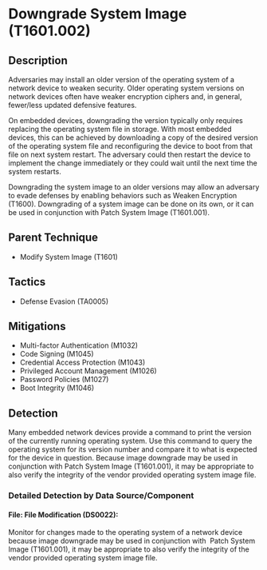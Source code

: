 # Downgrade System Image (T1601.002)

## Description
Adversaries may install an older version of the operating system of a network device to weaken security.  Older operating system versions on network devices often have weaker encryption ciphers and, in general, fewer/less updated defensive features. 

On embedded devices, downgrading the version typically only requires replacing the operating system file in storage.  With most embedded devices, this can be achieved by downloading a copy of the desired version of the operating system file and reconfiguring the device to boot from that file on next system restart.  The adversary could then restart the device to implement the change immediately or they could wait until the next time the system restarts.

Downgrading the system image to an older versions may allow an adversary to evade defenses by enabling behaviors such as Weaken Encryption (T1600).  Downgrading of a system image can be done on its own, or it can be used in conjunction with Patch System Image (T1601.001).  

## Parent Technique
- Modify System Image (T1601)

## Tactics
- Defense Evasion (TA0005)

## Mitigations
- Multi-factor Authentication (M1032)
- Code Signing (M1045)
- Credential Access Protection (M1043)
- Privileged Account Management (M1026)
- Password Policies (M1027)
- Boot Integrity (M1046)

## Detection
Many embedded network devices provide a command to print the version of the currently running operating system.  Use this command to query the operating system for its version number and compare it to what is expected for the device in question.  Because image downgrade may be used in conjunction with Patch System Image (T1601.001), it may be appropriate to also verify the integrity of the vendor provided operating system image file. 

### Detailed Detection by Data Source/Component
#### File: File Modification (DS0022): 
Monitor for changes made to the operating system of a network device because image downgrade may be used in conjunction with  Patch System Image (T1601.001), it may be appropriate to also verify the integrity of the vendor provided operating system image file.

